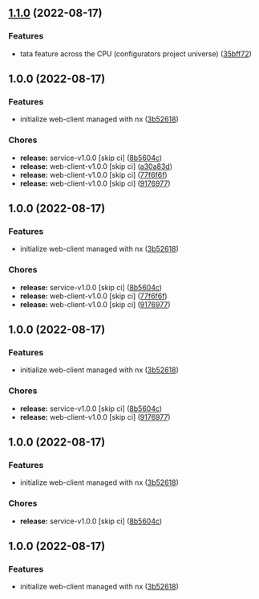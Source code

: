 ## [1.1.0](https://github.com/jbrenault/poc-nx/compare/web-client-v1.0.0...web-client-v1.1.0) (2022-08-17)


### Features

* tata feature across the CPU (configurators project universe) ([35bff72](https://github.com/jbrenault/poc-nx/commit/35bff7216f76c0d6e95054de0c8a6fef242c6ffd))

## 1.0.0 (2022-08-17)


### Features

* initialize web-client managed with nx ([3b52618](https://github.com/jbrenault/poc-nx/commit/3b5261820c92bb1cd2fb9b3be0477ed34e93e24e))


### Chores

* **release:** service-v1.0.0 [skip ci] ([8b5604c](https://github.com/jbrenault/poc-nx/commit/8b5604c14a789ac33717ea5833d7e37fc78ce3d5))
* **release:** web-client-v1.0.0 [skip ci] ([a30a83d](https://github.com/jbrenault/poc-nx/commit/a30a83dd64570f32a9149086d15f4eb7c70b2088))
* **release:** web-client-v1.0.0 [skip ci] ([77f6f6f](https://github.com/jbrenault/poc-nx/commit/77f6f6fa04dbb6c3920b83ddafe4036647c24bfc))
* **release:** web-client-v1.0.0 [skip ci] ([9176977](https://github.com/jbrenault/poc-nx/commit/917697785565976ba6612c23d875c337a97d165a))

## 1.0.0 (2022-08-17)


### Features

* initialize web-client managed with nx ([3b52618](https://github.com/jbrenault/poc-nx/commit/3b5261820c92bb1cd2fb9b3be0477ed34e93e24e))


### Chores

* **release:** service-v1.0.0 [skip ci] ([8b5604c](https://github.com/jbrenault/poc-nx/commit/8b5604c14a789ac33717ea5833d7e37fc78ce3d5))
* **release:** web-client-v1.0.0 [skip ci] ([77f6f6f](https://github.com/jbrenault/poc-nx/commit/77f6f6fa04dbb6c3920b83ddafe4036647c24bfc))
* **release:** web-client-v1.0.0 [skip ci] ([9176977](https://github.com/jbrenault/poc-nx/commit/917697785565976ba6612c23d875c337a97d165a))

## 1.0.0 (2022-08-17)


### Features

* initialize web-client managed with nx ([3b52618](https://github.com/jbrenault/poc-nx/commit/3b5261820c92bb1cd2fb9b3be0477ed34e93e24e))


### Chores

* **release:** service-v1.0.0 [skip ci] ([8b5604c](https://github.com/jbrenault/poc-nx/commit/8b5604c14a789ac33717ea5833d7e37fc78ce3d5))
* **release:** web-client-v1.0.0 [skip ci] ([9176977](https://github.com/jbrenault/poc-nx/commit/917697785565976ba6612c23d875c337a97d165a))

## 1.0.0 (2022-08-17)


### Features

* initialize web-client managed with nx ([3b52618](https://github.com/jbrenault/poc-nx/commit/3b5261820c92bb1cd2fb9b3be0477ed34e93e24e))


### Chores

* **release:** service-v1.0.0 [skip ci] ([8b5604c](https://github.com/jbrenault/poc-nx/commit/8b5604c14a789ac33717ea5833d7e37fc78ce3d5))

## 1.0.0 (2022-08-17)


### Features

* initialize web-client managed with nx ([3b52618](https://github.com/jbrenault/poc-nx/commit/3b5261820c92bb1cd2fb9b3be0477ed34e93e24e))
